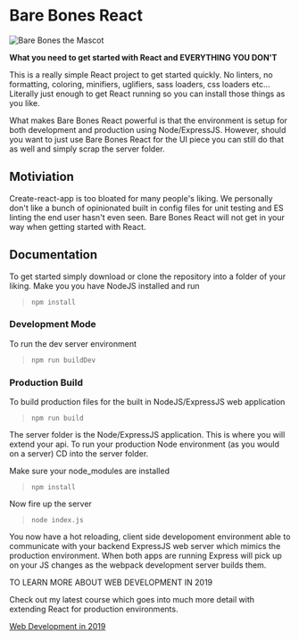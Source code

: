 # Bare Bones React

![Bare Bones the Mascot](https://github.com/chawk/bare_bones_react/blob/master/dist/img/logo.png?raw=true)

**What you need to get started with React and EVERYTHING YOU DON'T**

This is a really simple React project to get started quickly.  No linters, no formatting, coloring, minifiers, uglifiers, sass loaders, css loaders etc... Literally just enough to get React running so you can install those things as you like. 

What makes Bare Bones React powerful is that the environment is setup for both development and production using Node/ExpressJS.   However, should you want to just use Bare Bones React for the UI piece you can still do that as well and simply scrap the server folder. 

## Motiviation

Create-react-app is too bloated for many people's liking.  We personally don't like a bunch of opinionated built in config files for unit testing and ES linting the end user hasn't even seen.  Bare Bones React will not get in your way when getting started with React.

## Documentation

To get started simply download or clone the repository into a folder of your liking.  Make you you have NodeJS installed and run

> `npm install`

### Development Mode

To run the dev server environment

> `npm run buildDev`

### Production Build

To build production files for the built in NodeJS/ExpressJS web application

> `npm run build`

The server folder is the Node/ExpressJS application.  This is where you will extend your api.  To run your production Node environment (as you would on a server) CD into the server folder. 

Make sure your node_modules are installed

> `npm install`

Now fire up the server

> `node index.js`

You now have a hot reloading, client side developoment environment able to communicate with your backend ExpressJS web server which mimics the production environment.   When both apps are running Express will pick up on your JS changes as the webpack development server builds them. 

TO LEARN MORE ABOUT WEB DEVELOPMENT IN 2019

Check out my latest course which goes into much more detail with extending React for production environments. 

[Web Development in 2019](https://www.udemy.com/web-development-in-2019-from-start-to-finish/?couponCode=DISCOUNTBAREBONES)